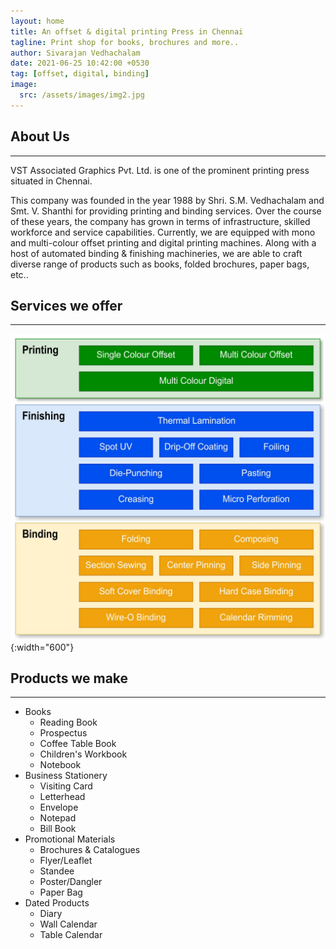 ```yaml
---
layout: home
title: An offset & digital printing Press in Chennai
tagline: Print shop for books, brochures and more..
author: Sivarajan Vedhachalam
date: 2021-06-25 10:42:00 +0530
tag: [offset, digital, binding]
image:
  src: /assets/images/img2.jpg
---
```


## About Us
---
VST Associated Graphics Pvt. Ltd. is one of the prominent printing press situated in Chennai. 

This company was founded in the year 1988 by Shri. S.M. Vedhachalam and Smt. V. Shanthi for providing printing and binding services. Over the course of these years, the company has grown in terms of infrastructure, skilled workforce and service capabilities. Currently, we are equipped with mono and multi-colour offset printing and digital printing machines. Along with a host of automated binding & finishing machineries, we are able to craft diverse range of products such as books, folded brochures, paper bags, etc..

## Services we offer
---
![Services Offered](/assets/images/services.jpg){:width="600"}

## Products we make
---
- Books
  - Reading Book
  - Prospectus
  - Coffee Table Book
  - Children's Workbook
  - Notebook
- Business Stationery
  - Visiting Card
  - Letterhead
  - Envelope
  - Notepad
  - Bill Book
- Promotional Materials
  - Brochures & Catalogues
  - Flyer/Leaflet
  - Standee
  - Poster/Dangler
  - Paper Bag
- Dated Products
  - Diary
  - Wall Calendar
  - Table Calendar
  

